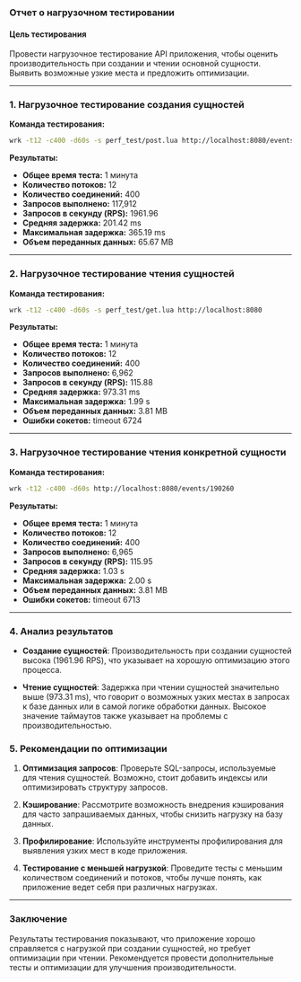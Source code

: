 ### Отчет о нагрузочном тестировании

#### Цель тестирования
Провести нагрузочное тестирование API приложения, чтобы оценить производительность при создании и чтении основной сущности. Выявить возможные узкие места и предложить оптимизации.

---

### 1. Нагрузочное тестирование создания сущностей

**Команда тестирования:**
```bash
wrk -t12 -c400 -d60s -s perf_test/post.lua http://localhost:8080/events
```

**Результаты:**
- **Общее время теста:** 1 минута
- **Количество потоков:** 12
- **Количество соединений:** 400
- **Запросов выполнено:** 117,912
- **Запросов в секунду (RPS):** 1961.96
- **Средняя задержка:** 201.42 ms
- **Максимальная задержка:** 365.19 ms
- **Объем переданных данных:** 65.67 MB

---

### 2. Нагрузочное тестирование чтения сущностей

**Команда тестирования:**
```bash
wrk -t12 -c400 -d60s -s perf_test/get.lua http://localhost:8080
```

**Результаты:**
- **Общее время теста:** 1 минута
- **Количество потоков:** 12
- **Количество соединений:** 400
- **Запросов выполнено:** 6,962
- **Запросов в секунду (RPS):** 115.88
- **Средняя задержка:** 973.31 ms
- **Максимальная задержка:** 1.99 s
- **Объем переданных данных:** 3.81 MB
- **Ошибки сокетов:** timeout 6724

---

### 3. Нагрузочное тестирование чтения конкретной сущности

**Команда тестирования:**
```bash
wrk -t12 -c400 -d60s http://localhost:8080/events/190260
```

**Результаты:**
- **Общее время теста:** 1 минута
- **Количество потоков:** 12
- **Количество соединений:** 400
- **Запросов выполнено:** 6,965
- **Запросов в секунду (RPS):** 115.95
- **Средняя задержка:** 1.03 s
- **Максимальная задержка:** 2.00 s
- **Объем переданных данных:** 3.81 MB
- **Ошибки сокетов:** timeout 6713

---

### 4. Анализ результатов

- **Создание сущностей**: Производительность при создании сущностей высока (1961.96 RPS), что указывает на хорошую оптимизацию этого процесса.
  
- **Чтение сущностей**: Задержка при чтении сущностей значительно выше (973.31 ms), что говорит о возможных узких местах в запросах к базе данных или в самой логике обработки данных. Высокое значение таймаутов также указывает на проблемы с производительностью.

### 5. Рекомендации по оптимизации

1. **Оптимизация запросов**: Проверьте SQL-запросы, используемые для чтения сущностей. Возможно, стоит добавить индексы или оптимизировать структуру запросов.
  
2. **Кэширование**: Рассмотрите возможность внедрения кэширования для часто запрашиваемых данных, чтобы снизить нагрузку на базу данных.

3. **Профилирование**: Используйте инструменты профилирования для выявления узких мест в коде приложения.

4. **Тестирование с меньшей нагрузкой**: Проведите тесты с меньшим количеством соединений и потоков, чтобы лучше понять, как приложение ведет себя при различных нагрузках.

---

### Заключение

Результаты тестирования показывают, что приложение хорошо справляется с нагрузкой при создании сущностей, но требует оптимизации при чтении. Рекомендуется провести дополнительные тесты и оптимизации для улучшения производительности.

